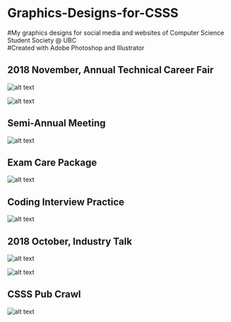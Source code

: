 # Graphics-Designs-for-CSSS
#My graphics designs for social media and websites of Computer Science Student Society @ UBC</br>
#Created with Adobe Photoshop and Illustrator

<h2>2018 November, Annual Technical Career Fair</h2>

![alt text](https://raw.githubusercontent.com/superzzp/Graphics-Designs-for-CSSS/master/Technical%20Career%20Fair%20Banner.jpg)

![alt text](https://raw.githubusercontent.com/superzzp/Graphics-Designs-for-CSSS/master/Annual%20Technical%20Career%20Fair%20Poster%20New.jpg)

<h2>Semi-Annual Meeting</h2>

![alt text](https://raw.githubusercontent.com/superzzp/Graphics-Designs-for-CSSS/master/Semi-Annual%20Meeting-Banner.jpg)

<h2>Exam Care Package</h2>

![alt text](https://raw.githubusercontent.com/superzzp/Graphics-Designs-for-CSSS/master/Exam-Care-Package-Poster.jpg)

<h2>Coding Interview Practice</h2>

![alt text](https://raw.githubusercontent.com/superzzp/Graphics-Designs-for-CSSS/master/Coding%20Interview%20Practice%20Banner.jpg)

<h2>2018 October, Industry Talk</h2>

![alt text](https://raw.githubusercontent.com/superzzp/Graphics-Designs-for-CSSS/master/Industry%20Talk%20Poster.jpg)

![alt text](https://raw.githubusercontent.com/superzzp/Graphics-Designs-for-CSSS/master/Industry%20Talk.jpg)
 
<h2>CSSS Pub Crawl</h2>

![alt text](https://raw.githubusercontent.com/superzzp/Graphics-Designs-for-CSSS/master/CSSS%20Pub%20Crawl.jpg)
